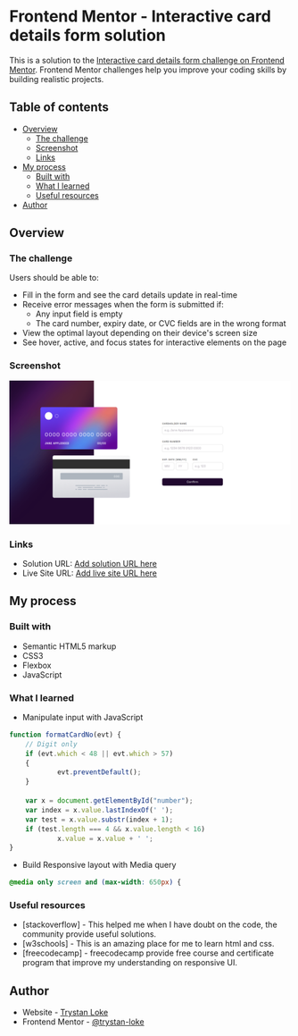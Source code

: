 # Frontend Mentor - Interactive card details form solution

This is a solution to the [Interactive card details form challenge on Frontend Mentor](https://www.frontendmentor.io/challenges/interactive-card-details-form-XpS8cKZDWw). Frontend Mentor challenges help you improve your coding skills by building realistic projects. 

## Table of contents

- [Overview](#overview)
  - [The challenge](#the-challenge)
  - [Screenshot](#screenshot)
  - [Links](#links)
- [My process](#my-process)
  - [Built with](#built-with)
  - [What I learned](#what-i-learned)
  - [Useful resources](#useful-resources)
- [Author](#author)

## Overview

### The challenge

Users should be able to:

- Fill in the form and see the card details update in real-time
- Receive error messages when the form is submitted if:
  - Any input field is empty
  - The card number, expiry date, or CVC fields are in the wrong format
- View the optimal layout depending on their device's screen size
- See hover, active, and focus states for interactive elements on the page

### Screenshot

![](./screenshot.png)

### Links

- Solution URL: [Add solution URL here](https://your-solution-url.com)
- Live Site URL: [Add live site URL here](https://your-live-site-url.com)

## My process

### Built with

- Semantic HTML5 markup
- CSS3
- Flexbox
- JavaScript

### What I learned

- Manipulate input with JavaScript
```js
function formatCardNo(evt) {
	// Digit only
	if (evt.which < 48 || evt.which > 57)
	{
			evt.preventDefault();
	}

	var x = document.getElementById("number");
	var index = x.value.lastIndexOf(' ');
	var test = x.value.substr(index + 1);
	if (test.length === 4 && x.value.length < 16)
			x.value = x.value + ' ';
}
```
- Build Responsive layout with Media query
```css
@media only screen and (max-width: 650px) {
```

### Useful resources

- [stackoverflow] - This helped me when I have doubt on the code, the community provide useful solutions.
- [w3schools] - This is an amazing place for me to learn html and css.
- [freecodecamp] - freecodecamp provide free course and certificate program that improve my understanding on responsive UI.

## Author

- Website - [Trystan Loke](http://www.portfolio.trystan.website/)
- Frontend Mentor - [@trystan-loke](https://www.frontendmentor.io/profile/trystan-loke)

